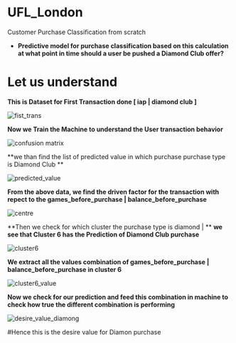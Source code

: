 
# UFL_London
Customer Purchase Classification from scratch

- **Predictive model for purchase classification based on this calculation at what point in time should a user be pushed a Diamond Club offer?**

# Let us understand 

**This is Dataset for First Transaction done [  iap | diamond club ]**

![fist_trans](https://user-images.githubusercontent.com/5808185/36059889-c48418fc-0e63-11e8-92e6-c459eaf5d851.PNG)

**Now we Train the Machine to understand the User transaction behavior**

![confusion matrix](https://user-images.githubusercontent.com/5808185/36060093-0e427d40-0e68-11e8-9092-73e97e917a04.PNG)

**we than find the list of predicted value in which purchase purchase type is Diamond Club **

![predicted_value](https://user-images.githubusercontent.com/5808185/36060292-a460b9be-0e6c-11e8-9ec9-2ade4beef57c.PNG)

**From the above data, we find the driven factor for the transaction with repect to the games_before_purchase | balance_before_purchase**

![centre](https://user-images.githubusercontent.com/5808185/36060306-e048601c-0e6c-11e8-95f8-48b6ceeedc5b.PNG)

 **Then we check for which cluster the purchase type is diamond | **
**we see that Cluster 6 has the Prediction of Diamond Club purchase**

![cluster6](https://user-images.githubusercontent.com/5808185/36060318-32c67496-0e6d-11e8-96b7-1ce006c20a36.PNG)

**We extract all the values combination of games_before_purchase | balance_before_purchase in cluster 6**

![cluster6_value](https://user-images.githubusercontent.com/5808185/36060328-7dc93974-0e6d-11e8-9eed-2fbe64c3c611.PNG)

**Now we check for our prediction and feed this combination in machine to check how true the different combination is performing**

![desire_value_diamong](https://user-images.githubusercontent.com/5808185/36060340-ac02c6e8-0e6d-11e8-8a57-0b5315974d24.PNG)

#Hence this is the desire value for Diamon purchase
